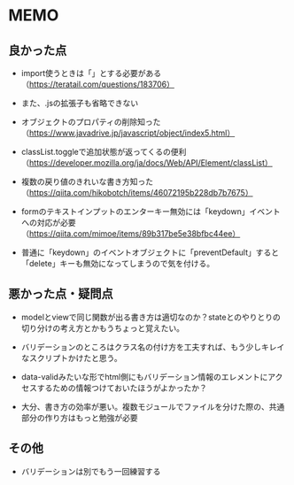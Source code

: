 # MEMO

## 良かった点
- import使うときは「<script type="module" src="js/index.js"></script>」とする必要がある（https://teratail.com/questions/183706）
- また、.jsの拡張子も省略できない

- オブジェクトのプロパティの削除知った（https://www.javadrive.jp/javascript/object/index5.html）

- classList.toggleで追加状態が返ってくるの便利（https://developer.mozilla.org/ja/docs/Web/API/Element/classList）

- 複数の戻り値のきれいな書き方知った（https://qiita.com/hikobotch/items/46072195b228db7b7675）

- formのテキストインプットのエンターキー無効には「keydown」イベントへの対応が必要（https://qiita.com/mimoe/items/89b317be5e38bfbc44ee）
- 普通に「keydown」のイベントオブジェクトに「preventDefault」すると「delete」キーも無効になってしまうので気を付ける。

## 悪かった点・疑問点
- modelとviewで同じ関数が出る書き方は適切なのか？stateとのやりとりの切り分けの考え方とかもうちょっと覚えたい。

- バリデーションのところはクラス名の付け方を工夫すれば、もう少しキレイなスクリプトかけたと思う。

- data-validみたいな形でhtml側にもバリデーション情報のエレメントにアクセスするための情報つけておいたほうがよかったか？

- 大分、書き方の効率が悪い。複数モジュールでファイルを分けた際の、共通部分の作り方はもっと勉強が必要

## その他
- バリデーションは別でもう一回練習する
